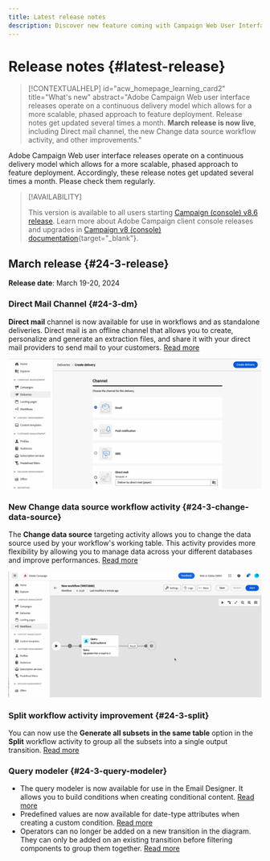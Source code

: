 ```yaml
---
title: Latest release notes
description: Discover new feature coming with Campaign Web User Interface
---
```

# Release notes {#latest-release}


>[!CONTEXTUALHELP]
>id="acw_homepage_learning_card2"
>title="What's new"
>abstract="Adobe Campaign Web user interface releases operate on a continuous delivery model which allows for a more scalable, phased approach to feature deployment. Release notes get updated several times a month. **March release is now live**, including Direct mail channel, the new Change data source workflow activity, and other improvements."


<!--Last update: **March 19, 2024**-->

Adobe Campaign Web user interface releases operate on a continuous delivery model which allows for a more scalable, phased approach to feature deployment. Accordingly, these release notes get updated several times a month. Please check them regularly.

>[!AVAILABILITY]
>
>This version is available to all users starting [Campaign (console) v8.6 release](https://experienceleague.adobe.com/docs/campaign/campaign-v8/releases/release-notes.html). Learn more about Adobe Campaign client console releases and upgrades in [Campaign v8 (console) documentation](https://experienceleague.adobe.com/docs/campaign/campaign-v8/releases/upgrades.html){target="_blank"}.

## March release {#24-3-release}

**Release date**: March 19-20, 2024

### Direct Mail Channel {#24-3-dm}

**Direct mail** channel is now available for use in workflows and as standalone deliveries. Direct mail is an offline channel that allows you to create, personalize and generate an extraction files, and share it with your direct mail providers to send mail to your customers. [Read more](../direct-mail/gs-direct-mail.md)

![](../assets/do-not-localize/direct-mail.gif)

### New Change data source workflow activity {#24-3-change-data-source}

The **Change data source** targeting activity allows you to change the data source used by your workflow's working table. This activity provides more flexibility by allowing you to manage data across your different databases and improve performances. [Read more](../workflows/activities/change-data-source.md)

![](../assets/do-not-localize/change-data-source.gif)

### Split workflow activity improvement {#24-3-split}

You can now use the **Generate all subsets in the same table** option in the **Split** workflow activity to group all the subsets into a single output transition. [Read more](../workflows/activities/split.md)

### Query modeler {#24-3-query-modeler}

* The query modeler is now available for use in the Email Designer. It allows you to build conditions when creating conditional content. [Read more](../personalization/conditions.md)
* Predefined values are now available for date-type attributes when creating a custom condition. [Read more](../query/build-query.md)
* Operators can no longer be added on a new transition in the diagram. They can only be added on an existing transition before filtering components to group them together. [Read more](../query/build-query.md)
